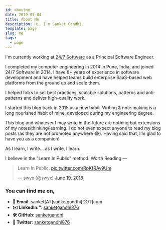 ```yaml
---
id: aboutme
date: 2019-05-04
title: About Me
description: Hi, I'm Sanket Gandhi.
template: page
slug: me
tags:
  - page
---
```


I'm currently working at [24/7 Software](https://www.247software.com/) as a Principal Software Engineer.

I completed my computer engineering in 2014 in Pune, India, and joined 24/7 Software in 2014. I have 8+ years of experience in software development and have helped teams build enterprise SaaS-based web platforms from the ground up and scale them.

I helped folks to set best practices, scalable solutions, patterns and anti-patterns and deliver high-quality work.

I started this blog back in 2015 as a new habit. Writing & note making is a long nourished habit of mine, developed during my engineering degree.

This blog and whatever I may write in the future are nothing but extensions of my notes/thinking/learning. I do not even expect anyone to read my blog posts (as they are not promoted anywhere 😂). Having said that, I’m glad to have you as a companion!

As I learn, I write... as I write, I learn.

I believe in the "Learn In Public" method. Worth Reading &mdash;

<blockquote class="twitter-tweet"><p lang="en" dir="ltr">Learn In Public. <a href="https://t.co/RpKfRAy9Um">pic.twitter.com/RpKfRAy9Um</a></p>&mdash; swyx (@swyx) <a href="https://twitter.com/swyx/status/1009174159690264579?ref_src=twsrc%5Etfw">June 19, 2018</a></blockquote> <script async src="https://platform.twitter.com/widgets.js" charset="utf-8"></script>

### You can find me on,

- **📧 Email**: sanket[AT]sanketgandhi[DOT]com
- **✉️ LinkedIn:"**: [sanketgandhi876](https://linkedin.com/in/sanketgandhi876/)
- **🛠 GitHub**: [sanketgandhi](https://github.com/sanketgandhi)
- **🐧 Twitter**: [sanketgandhi876](https://twitter.com/sanketgandhi876)
